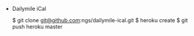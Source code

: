 * Dailymile iCal

  $ git clone git@github.com:ngs/dailymile-ical.git
  $ heroku create
  $ git push heroku master

